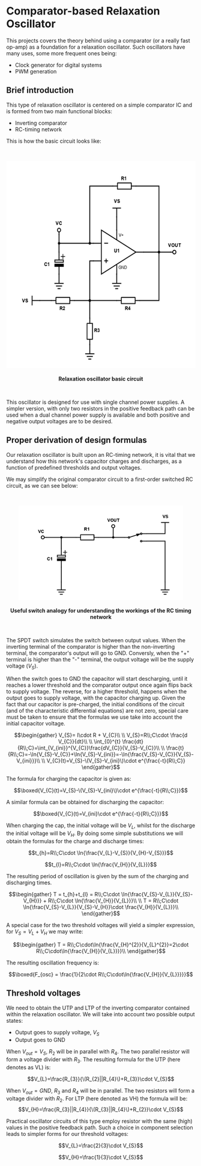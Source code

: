 # Comparator-based Relaxation Oscillator
This projects covers the theory behind using a comparator (or a really fast op-amp) as a foundation for a relaxation oscillator. Such oscillators have many uses, some more frequent ones being:
- Clock generator for digital systems
- PWM generation
## Brief introduction
This type of relaxation oscillator is centered on a simple comparator IC and is formed from two main functional blocks:
- Inverting comparator
- RC-timing network

This is how the basic circuit looks like:

<br>
  <p align="center">
    <img height = "550" src = "RELOSC.png">
    <br>
    <br>
    <a><b>Relaxation oscillator basic circuit</b></b></a>
</p>
<br>

This oscillator is designed for use with single channel power supplies. A simpler version, with only two resistors in the positive feedback path can be used when a dual channel power supply is available and both positive and negative output voltages are to be desired.

## Proper derivation of design formulas
Our relaxation oscillator is built upon an RC-timing network, it is vital that we understand how this network's capacitor charges and discharges, as a function of predefined thresholds and output voltages.

We may simplify the original comparator circuit to a first-order switched RC circuit, as we can see below:

<br>
  <p align="center">
    <img height = "250" src = "SWITCHANAL.png">
    <br>
    <br>
    <a><b>Useful switch analogy for understanding the workings of the RC timing network</b></a>
</p>
<br>

The SPDT switch simulates the switch between output values. When the inverting terminal of the comparator is higher than the non-inverting terminal, the comparator's output will go to GND. Conversly, when the "+" terminal is higher than the "-" terminal, the output voltage will be the supply voltage ($V_{S}$).

When the switch goes to GND the capacitor will start descharging, until it reaches a lower threshold and the comparator output once again flips back to supply voltage. The reverse, for a higher threshold, happens when the output goes to supply voltage, with the capacitor charging up. Given the fact that our capacitor is pre-charged, the initial conditions of the circuit (and of the characteristic differential equations) are not zero, special care must be taken to ensure that the formulas we use take into account the initial capacitor voltage.

$$\begin{gather}
V_{S}= I\cdot R + V_{C}\\
\\
V_{S}=R\\;C\cdot \frac{d V_{C}}{dt}\\
\\
\int_{0}^{t} \frac{dt}{R\\;C}=\int_{V_{ini}}^{V_{C}}\frac{dV_{C}}{V_{S}-V_{C}}\\
\\
\frac{t}{R\\;C}=-\ln{V_{S}-V_{C}}+\ln{V_{S}-V_{ini}}=-\ln{\frac{V_{S}-V_{C}}{V_{S}-V_{ini}}}\\
\\
V_{C}(t)=V_{S}-\(V_{S}-V_{ini}\)\cdot e^{\frac{-t}{R\\;C}}
\end{gather}$$

The formula for charging the capacitor is given as:

$$\boxed{V_{C}(t)=V_{S}-\(V_{S}-V_{ini}\)\cdot e^{\frac{-t}{R\\;C}}}$$

A similar formula can be obtained for discharging the capacitor:

$$\boxed{V_{C}(t)=V_{ini}\cdot e^{\frac{-t}{R\\;C}}}$$

When charging the cap, the initial voltage will be $V_{L}$, whilst for the discharge the initial voltage will be $V_{H}$. By doing some simple substitutions we will obtain the formulas for the charge and discharge times:

$$t_{h}=R\\;C\cdot \ln{\frac{V_{L}-V_{S}}{V_{H}-V_{S}}}$$

$$t_{l}=R\\;C\cdot \ln{\frac{V_{H}}{V_{L}}}$$

The resulting period of oscillation is given by the sum of the charging and discharging times.

$$\begin{gather}
T = t_{h}+t_{l} = R\\;C\cdot \ln{\frac{V_{S}-V_{L}}{V_{S}-V_{H}}} + R\\;C\cdot \ln{\frac{V_{H}}{V_{L}}}\\
\\
T = R\\;C\cdot \ln{\frac{V_{S}-V_{L}}{V_{S}-V_{H}}\cdot \frac{V_{H}}{V_{L}}}\\
\end{gather}$$

A special case for the two threshold voltages will yield a simpler expression, for $V_{S}=V_{L}+V_{H}$ we may write:

$$\begin{gather}
T = R\\;C\cdot\ln{\frac{V_{H}^{2}}{V_{L}^{2}}=2\cdot R\\;C\cdot\ln{\frac{V_{H}}{V_{L}}}}\\
\end{gather}$$

The resulting oscillation frequency is:

$$\boxed{F_{osc} = \frac{1}{2\cdot R\\;C\cdot\ln{\frac{V_{H}}{V_{L}}}}}$$

## Threshold voltages 
We need to obtain the UTP and LTP of the inverting comparator contained within the relaxation oscillator. We will take into account two possible output states: 
-  Output goes to supply voltage, $V_{S}$
-  Output goes to GND

When $V_{out}=V_{S}$, $R_{2}$ will be in parallel with $R_{4}$. The two parallel resistor will form a voltage divider with $R_{3}$. 
The resulting formula for the UTP (here denotes as VL) is:

$$V_{L}=\frac{R_{3}}{\(R_{2}||R_{4}\)+R_{3}}\cdot V_{S}$$

When $V_{out}=GND$, $R_{3}$ and $R_{4}$ will be in parallel. The two resistors will form a voltage divider with $R_{2}$.
For LTP (here denoted as VH) the formula will be:
$$V_{H}=\frac{R_{3}||R_{4}}{\(R_{3}||R_{4}\)+R_{2}}\cdot V_{S}$$

Practical oscillator circuits of this type employ resistor with the same (high) values in the positive feedback path. Such a choice in component selection leads to simpler forms for our threshold voltages:

$$V_{L}=\frac{2}{3}\cdot V_{S}$$

$$V_{H}=\frac{1}{3}\cdot V_{S}$$
